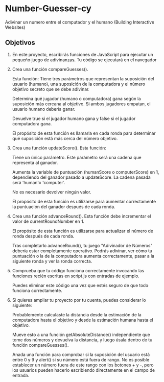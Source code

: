 # Number-Guesser-cy
Adivinar un numero entre el computador y el humano (Building Interactive Websites)

## Objetivos 

1. En este proyecto, escribirás funciones de JavaScript para ejecutar un pequeño juego de adivinanzas. Tu código se ejecutará en el navegador

2. Crea una función compareGuesses(). 
    
    Esta función: Tiene tres parámetros que representan la suposición del usuario (humano), una suposición de la computadora y el número objetivo secreto que se debe adivinar.

    Determina qué jugador (humano o computadora) gana según la suposición más cercana al objetivo. Si ambos jugadores empatan, el usuario humano debería ganar.

    Devuelve true si el jugador humano gana y false si el jugador computadora gana.

    El propósito de esta función es llamarla en cada ronda para determinar qué suposición está más cerca del número objetivo.

3. Crea una función updateScore(). Esta función:

    Tiene un único parámetro. Este parámetro será una cadena que representa al ganador.

    Aumenta la variable de puntuación (humanScore o computerScore) en 1, dependiendo del ganador pasado a updateScore. La cadena pasada será 'human'o 'computer'.

    No es necesario devolver ningún valor.
    
    El propósito de esta función es utilizarse para aumentar correctamente la puntuación del ganador después de cada ronda.

4. Crea una función advanceRound(). Esta función debe incrementar el valor de currentRoundNumber en 1.

    El propósito de esta función es utilizarse para actualizar el número de ronda después de cada ronda.

    Tras completarlo advanceRound(), tu juego "Adivinador de Números" debería estar completamente operativo. Podrás adivinar, ver cómo tu puntuación o la de la computadora aumenta correctamente, pasar a la siguiente ronda y ver la ronda correcta.

5. Comprueba que tu código funciona correctamente invocando las funciones recién escritas en script.js con entradas de ejemplo. 
    
    Puedes eliminar este código una vez que estés seguro de que todo funciona correctamente.

6. Si quieres ampliar tu proyecto por tu cuenta, puedes considerar lo siguiente:

    Probablemente calculaste la distancia desde la estimación de la computadora hasta el objetivo y desde la estimación humana hasta el objetivo. 
    
    Mueve esto a una función getAbsoluteDistance() independiente que tome dos números y devuelva la distancia, y luego úsala dentro de tu función compareGuesses().

    Anada una función para comprobar si la suposición del usuario está entre 0 y 9 y alert() si su número está fuera de rango. No es posible establecer un número fuera de este rango con los botones + y -, pero los usuarios pueden hacerlo escribiendo directamente en el campo de entrada.

